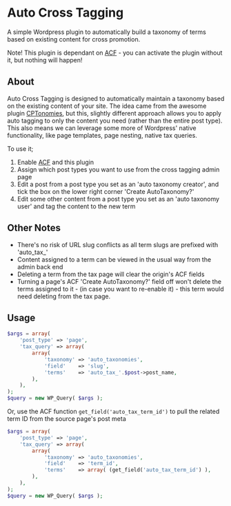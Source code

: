 # Auto Cross Tagging

A simple Wordpress plugin to automatically build a taxonomy of terms based on existing content for cross promotion.

Note! This plugin is dependant on [ACF](https://en-gb.wordpress.org/plugins/advanced-custom-fields/) - you can activate the plugin without it, but nothing will happen!

## About
Auto Cross Tagging is designed to automatically maintain a taxonomy based on the existing content of your site. The idea came from the awesome plugin [CPTonomies](https://en-gb.wordpress.org/plugins/cpt-onomies/), but this, slightly different approach allows you to apply auto tagging to only the content you need (rather than the entire post type). This also means we can leverage some more of Wordpress' native functionality, like page templates, page nesting, native tax queries.

To use it;
1. Enable [ACF](https://en-gb.wordpress.org/plugins/advanced-custom-fields/) and this plugin
2. Assign which post types you want to use from the cross tagging admin page
3. Edit a post from a post type you set as an 'auto taxonomy creator', and tick the box on the lower right corner 'Create AutoTaxonomy?'
4. Edit some other content from a post type you set as an 'auto taxonomy user' and tag the content to the new term

## Other Notes
* There's no risk of URL slug conflicts as all term slugs are prefixed with 'auto_tax_'
* Content assigned to a term can be viewed in the usual way from the admin back end
* Deleting a term from the tax page will clear the origin's ACF fields
* Turning a page's ACF 'Create AutoTaxonomy?' field off won't delete the terms assigned to it - (in case you want to re-enable it) - this term would need deleting from the tax page.

## Usage

```php
$args = array(
	'post_type' => 'page',
	'tax_query' => array(
		array(
			'taxonomy' => 'auto_taxonomies',
			'field'    => 'slug',
			'terms'    => 'auto_tax_'.$post->post_name,
		),
	),
);
$query = new WP_Query( $args );
```
Or, use the ACF function ```get_field('auto_tax_term_id')``` to pull the related term ID from the source page's post meta

```php
$args = array(
	'post_type' => 'page',
	'tax_query' => array(
		array(
			'taxonomy' => 'auto_taxonomies',
			'field'    => 'term_id',
			'terms'    => array( (get_field('auto_tax_term_id') ),
		),
	),
);
$query = new WP_Query( $args );
```